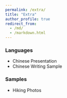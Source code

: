 ```yaml
---
permalink: /extra/
title: "Extra"
author_profile: true
redirect_from: 
  - /md/
  - /markdown.html
---
```


### Languages
* Chinese Presentation
* Chinese Writing Sample

### Samples
* Hiking Photos
